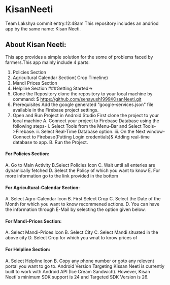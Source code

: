 # KisanNeeti
Team Lakshya commit entry:12:48am
This repository includes an andriod app by the same name: Kisan Neeti.
## About Kisan Neeti:
This app provides a simple solution for the some of problems faced by farmers.This app mainly include 4 parts: 
1. Policies Section  
2. Agricultural Calendar Section( Crop Timeline)
3. Mandi Prices Section
4. Helpline Section
###Getting Started->
1. Clone the Repository
 clone the repository to your local machine by command:
 $ https://github.com/senayush1999/KisanNeeti.git
2. Prerequisites
  Add the google generated "google-services.json" file available in the Firebase project settings.
3. Open and Run Project in Android Studio
  First clone the project to your local machine
  A. Connect your project to Firebase Database using the following steps-
    i. Select Tools from the Menu-Bar and Select Tools->Firebase.
    ii. Select Real-Time Database option.
    iii. On the Next window-Connect to Firebase(Putting Login credentials)& Adding real-time database to app.
  B. Run the Project.
  
#### For Policies Section:
A. Go to Main Activity 
B.Select Policies Icon
C. Wait until all enteries are dynamically fetched
D. Select the Policy of which you want to know
E. For more information go to the link provided in the bottom
#### For Agricultural-Calendar Section:
A. Select Agro-Calendar Icon
B. First Select Crop
C. Select the Date of the Month for which you want to know recommened actions.
D. You can have the information through E-Mail by selecting the option given below.
#### For Mandi-Prices Section:
A. Select Mandi-Prices Icon
B. Select City 
C. Select Mandi situated in the above city
D. Select Crop for which you wnat to know prices of
#### For Helpline Section:
A. Select Helpline Icon
B. Copy any phone number or goto any relevent portal you want to go to.
Android Version Targeting
Kissan Neeti is currently built to work with Android API (Ice Cream Sandwich). However, Kisan Neeti's minimum SDK support is 24 and Targeted SDK Version is 26.
